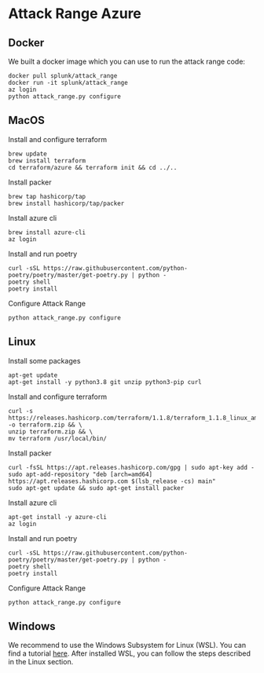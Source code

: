 # Attack Range Azure

## Docker
We built a docker image which you can use to run the attack range code:
````console
docker pull splunk/attack_range
docker run -it splunk/attack_range
az login
python attack_range.py configure
````

## MacOS
Install and configure terraform
````console
brew update
brew install terraform
cd terraform/azure && terraform init && cd ../..
````

Install packer
````console
brew tap hashicorp/tap
brew install hashicorp/tap/packer
````

Install azure cli
````console
brew install azure-cli
az login
````

Install and run poetry
````console
curl -sSL https://raw.githubusercontent.com/python-poetry/poetry/master/get-poetry.py | python -
poetry shell
poetry install
````

Configure Attack Range
````console
python attack_range.py configure
````

## Linux
Install some packages
````console
apt-get update
apt-get install -y python3.8 git unzip python3-pip curl
````

Install and configure terraform
````console
curl -s https://releases.hashicorp.com/terraform/1.1.8/terraform_1.1.8_linux_amd64.zip -o terraform.zip && \
unzip terraform.zip && \
mv terraform /usr/local/bin/
````

Install packer
````console
curl -fsSL https://apt.releases.hashicorp.com/gpg | sudo apt-key add -
sudo apt-add-repository "deb [arch=amd64] https://apt.releases.hashicorp.com $(lsb_release -cs) main"
sudo apt-get update && sudo apt-get install packer
````

Install azure cli
````console
apt-get install -y azure-cli
az login
````

Install and run poetry
````console
curl -sSL https://raw.githubusercontent.com/python-poetry/poetry/master/get-poetry.py | python -
poetry shell
poetry install
````

Configure Attack Range
````console
python attack_range.py configure
````

## Windows
We recommend to use the Windows Subsystem for Linux (WSL). You can find a tutorial [here](https://docs.microsoft.com/en-us/windows/wsl/install). After installed WSL, you can follow the steps described in the Linux section.